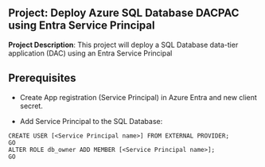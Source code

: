 ## Project: Deploy Azure SQL Database DACPAC using Entra Service Principal

**Project Description**: This project will deploy a SQL Database data-tier application (DAC) using an Entra Service Principal

## Prerequisites

* Create App registration (Service Principal) in Azure Entra and new client secret.

* Add Service Principal to the SQL Database:

```
CREATE USER [<Service Principal name>] FROM EXTERNAL PROVIDER;
GO
ALTER ROLE db_owner ADD MEMBER [<Service Principal name>];
GO
```